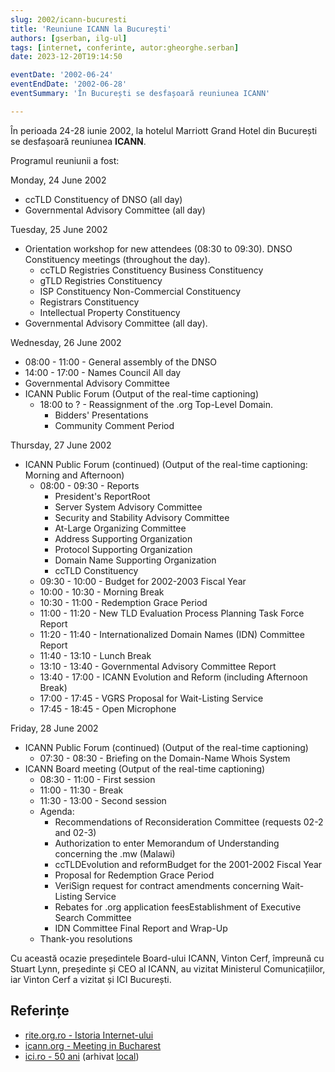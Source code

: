 ```yaml
---
slug: 2002/icann-bucuresti
title: 'Reuniune ICANN la București'
authors: [gserban, ilg-ul]
tags: [internet, conferinte, autor:gheorghe.serban]
date: 2023-12-20T19:14:50

eventDate: '2002-06-24'
eventEndDate: '2002-06-28'
eventSummary: 'În București se desfașoară reuniunea ICANN'

---
```


În perioada 24-28 iunie 2002, la hotelul Marriott Grand Hotel din București
se desfașoară reuniunea **ICANN**.

<!-- truncate -->

Programul reuniunii a fost:

Monday, 24 June 2002

- ccTLD Constituency of DNSO (all day)
- Governmental Advisory Committee (all day)

Tuesday, 25 June 2002

- Orientation workshop for new attendees (08:30 to 09:30). DNSO Constituency meetings (throughout the day).
  - ccTLD Registries Constituency Business Constituency
  - gTLD Registries Constituency
  - ISP Constituency Non-Commercial Constituency
  - Registrars Constituency
  - Intellectual Property Constituency
- Governmental Advisory Committee (all day).

Wednesday, 26 June 2002

- 08:00 - 11:00 - General assembly of the DNSO
- 14:00 - 17:00 - Names Council All day
- Governmental Advisory Committee
- ICANN Public Forum (Output of the real-time captioning)
  - 18:00 to ? - Reassignment of the .org Top-Level Domain.
    - Bidders' Presentations
    - Community Comment Period

Thursday, 27 June 2002

- ICANN Public Forum (continued) (Output of the real-time captioning: Morning and Afternoon)
  - 08:00 - 09:30 - Reports
    - President's ReportRoot
    - Server System Advisory Committee
    - Security and Stability Advisory Committee
    - At-Large Organizing Committee
    - Address Supporting Organization
    - Protocol Supporting Organization
    - Domain Name Supporting Organization
    - ccTLD Constituency
  - 09:30 - 10:00 - Budget for 2002-2003 Fiscal Year
  - 10:00 - 10:30 - Morning Break
  - 10:30 - 11:00 - Redemption Grace Period
  - 11:00 - 11:20 - New TLD Evaluation Process Planning Task Force Report
  - 11:20 - 11:40 - Internationalized Domain Names (IDN) Committee Report
  - 11:40 - 13:10 - Lunch Break
  - 13:10 - 13:40 - Governmental Advisory Committee Report
  - 13:40 - 17:00 - ICANN Evolution and Reform (including Afternoon Break)
  - 17:00 - 17:45 - VGRS Proposal for Wait-Listing Service
  - 17:45 - 18:45 - Open Microphone

Friday, 28 June 2002

- ICANN Public Forum (continued) (Output of the real-time captioning)
  - 07:30 - 08:30 - Briefing on the Domain-Name Whois System
- ICANN Board meeting (Output of the real-time captioning)
  - 08:30 - 11:00 - First session
  - 11:00 - 11:30 - Break
  - 11:30 - 13:00 - Second session
  - Agenda:
    - Recommendations of Reconsideration Committee (requests 02-2 and 02-3)
    - Authorization to enter Memorandum of Understanding concerning the .mw (Malawi)
    - ccTLDEvolution and reformBudget for the 2001-2002 Fiscal Year
    - Proposal for Redemption Grace Period
    - VeriSign request for contract amendments concerning Wait-Listing Service
    - Rebates for .org application feesEstablishment of Executive Search Committee
    - IDN Committee Final Report and Wrap-Up
  - Thank-you resolutions

Cu această ocazie președintele Board-ului ICANN, Vinton Cerf, împreună cu Stuart
Lynn, președinte și CEO al ICANN, au vizitat Ministerul Comunicațiilor, iar Vinton
Cerf a vizitat și ICI București.

## Referințe

- [rite.org.ro - Istoria Internet-ului](https://rite.org.ro/istoria-internetului/)
- [icann.org - Meeting in Bucharest](https://archive.icann.org/en/meetings/bucharest/)
- [ici.ro - 50 ani](https://www.ici.ro/documents/24/ICI_Bucuresti-50_ani_tdHL8av.pdf)  (arhivat [local](https://cronica-it.github.io/arhiva/))
